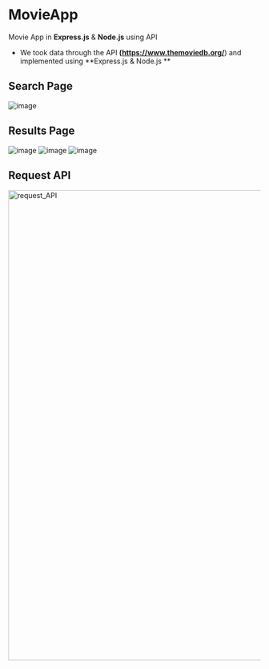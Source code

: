 # MovieApp
Movie App in **Express.js** & **Node.js** using API
* We took data through the API **(https://www.themoviedb.org/**) and implemented using **Express.js & Node.js
**

## Search Page

![image](https://github.com/Asavei16/MovieApp/assets/57408487/389e53f2-db1c-430d-ae33-3c97fdc9a9b3)


## Results Page

![image](https://github.com/Asavei16/MovieApp/assets/57408487/7ec38055-38bf-4961-8bf1-b38df0cdc2f2)
![image](https://github.com/Asavei16/MovieApp/assets/57408487/a7ee58c2-b1b7-427e-beca-b8a738174d62)
![image](https://github.com/Asavei16/MovieApp/assets/57408487/8156cd8d-9389-48c1-bf47-6abc802098e9)

## Request API
<img width="938" alt="request_API" src="https://github.com/Asavei16/MovieApp/assets/57408487/56e937cf-0788-425c-8fd4-c1ae91dc3d2c">


